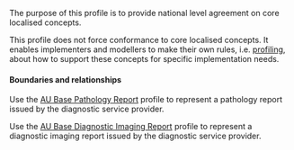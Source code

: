 The purpose of this profile is to provide national level agreement on core localised concepts. 

This profile does not force conformance to core localised concepts. It enables implementers and modellers to make their own rules, i.e. [profiling](http://hl7.org/fhir/profiling.html), about how to support these concepts for specific implementation needs.

#### Boundaries and relationships
Use the [AU Base Pathology Report](StructureDefinition-au-pathologyreport.html) profile to represent a pathology report issued by the diagnostic service provider.

Use the [AU Base Diagnostic Imaging Report](StructureDefinition-au-imagingreport.html) profile to represent a diagnostic imaging report issued by the diagnostic service provider.
